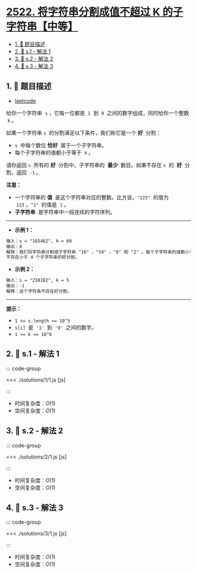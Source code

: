 # [2522. 将字符串分割成值不超过 K 的子字符串【中等】](https://github.com/tnotesjs/TNotes.leetcode/tree/main/notes/2522.%20%E5%B0%86%E5%AD%97%E7%AC%A6%E4%B8%B2%E5%88%86%E5%89%B2%E6%88%90%E5%80%BC%E4%B8%8D%E8%B6%85%E8%BF%87%20K%20%E7%9A%84%E5%AD%90%E5%AD%97%E7%AC%A6%E4%B8%B2%E3%80%90%E4%B8%AD%E7%AD%89%E3%80%91)

<!-- region:toc -->

- [1. 📝 题目描述](#1--题目描述)
- [2. 🎯 s.1 - 解法 1](#2--s1---解法-1)
- [3. 🎯 s.2 - 解法 2](#3--s2---解法-2)
- [4. 🎯 s.3 - 解法 3](#4--s3---解法-3)

<!-- endregion:toc -->

## 1. 📝 题目描述

- [leetcode](https://leetcode.cn/problems/partition-string-into-substrings-with-values-at-most-k/)

给你一个字符串  `s` ，它每一位都是  `1`  到  `9`  之间的数字组成，同时给你一个整数  `k` 。

如果一个字符串 `s`  的分割满足以下条件，我们称它是一个 **好**  分割：

- `s`  中每个数位 **恰好**  属于一个子字符串。
- 每个子字符串的值都小于等于  `k` 。

请你返回 `s`  所有的 **好**  分割中，子字符串的  **最少**  数目。如果不存在 `s`  的  **好**  分割，返回  `-1` 。

**注意：**

- 一个字符串的 **值**  是这个字符串对应的整数。比方说，`"123"`  的值为  `123` ，`"1"`  的值是  `1` 。
- **子字符串**  是字符串中一段连续的字符序列。

---

- **示例 1：**

```txt
输入：s = "165462", k = 60
输出：4
解释：我们将字符串分割成子字符串 "16" ，"54" ，"6" 和 "2" 。每个子字符串的值都小于等于 k = 60 。
不存在小于 4 个子字符串的好分割。
```

- **示例 2：**

```txt
输入：s = "238182", k = 5
输出：-1
解释：这个字符串不存在好分割。
```

---

**提示：**

- `1 <= s.length <= 10^5`
- `s[i]`  是  `'1'`  到  `'9'`  之间的数字。
- `1 <= k <= 10^9`

## 2. 🎯 s.1 - 解法 1

::: code-group

<<< ./solutions/1/1.js [js]

:::

- 时间复杂度：$O(1)$
- 空间复杂度：$O(1)$

## 3. 🎯 s.2 - 解法 2

::: code-group

<<< ./solutions/2/1.js [js]

:::

- 时间复杂度：$O(1)$
- 空间复杂度：$O(1)$

## 4. 🎯 s.3 - 解法 3

::: code-group

<<< ./solutions/3/1.js [js]

:::

- 时间复杂度：$O(1)$
- 空间复杂度：$O(1)$
